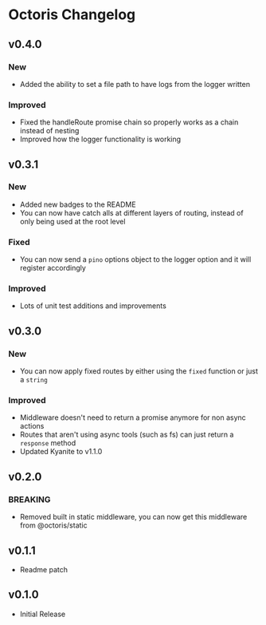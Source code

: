 # Octoris Changelog

## v0.4.0

### New

- Added the ability to set a file path to have logs from the logger written

### Improved

- Fixed the handleRoute promise chain so properly works as a chain instead of nesting
- Improved how the logger functionality is working

## v0.3.1

### New

- Added new badges to the README
- You can now have catch alls at different layers of routing, instead of only being used at the root level

### Fixed

- You can now send a `pino` options object to the logger option and it will register accordingly

### Improved

- Lots of unit test additions and improvements

## v0.3.0

### New

- You can now apply fixed routes by either using the `fixed` function or just a `string`

### Improved

- Middleware doesn't need to return a promise anymore for non async actions
- Routes that aren't using async tools (such as fs) can just return a `response` method
- Updated Kyanite to v1.1.0


## v0.2.0

### BREAKING

- Removed built in static middleware, you can now get this middleware from @octoris/static

## v0.1.1

- Readme patch

## v0.1.0

- Initial Release
